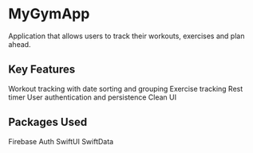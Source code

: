 # MyGymApp
Application that allows users to track their workouts, exercises and plan ahead.

## Key Features
Workout tracking with date sorting and grouping
Exercise tracking
Rest timer
User authentication and persistence
Clean UI

## Packages Used
Firebase Auth
SwiftUI
SwiftData
